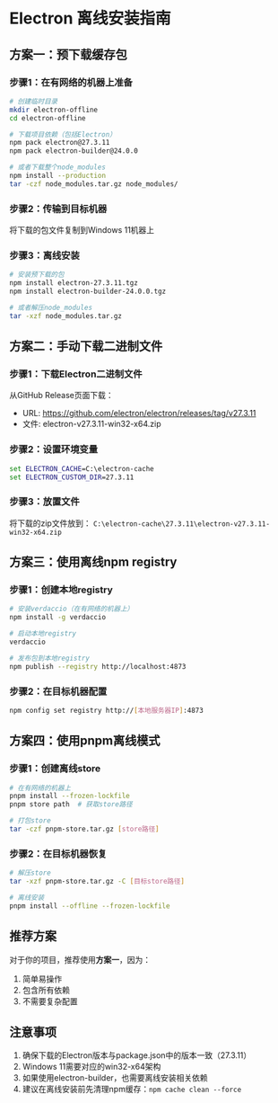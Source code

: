 # Electron 离线安装指南

## 方案一：预下载缓存包

### 步骤1：在有网络的机器上准备
```bash
# 创建临时目录
mkdir electron-offline
cd electron-offline

# 下载项目依赖（包括Electron）
npm pack electron@27.3.11
npm pack electron-builder@24.0.0

# 或者下载整个node_modules
npm install --production
tar -czf node_modules.tar.gz node_modules/
```

### 步骤2：传输到目标机器
将下载的包文件复制到Windows 11机器上

### 步骤3：离线安装
```bash
# 安装预下载的包
npm install electron-27.3.11.tgz
npm install electron-builder-24.0.0.tgz

# 或者解压node_modules
tar -xzf node_modules.tar.gz
```

## 方案二：手动下载二进制文件

### 步骤1：下载Electron二进制文件
从GitHub Release页面下载：
- URL: https://github.com/electron/electron/releases/tag/v27.3.11
- 文件: electron-v27.3.11-win32-x64.zip

### 步骤2：设置环境变量
```cmd
set ELECTRON_CACHE=C:\electron-cache
set ELECTRON_CUSTOM_DIR=27.3.11
```

### 步骤3：放置文件
将下载的zip文件放到：
`C:\electron-cache\27.3.11\electron-v27.3.11-win32-x64.zip`

## 方案三：使用离线npm registry

### 步骤1：创建本地registry
```bash
# 安装verdaccio（在有网络的机器上）
npm install -g verdaccio

# 启动本地registry
verdaccio

# 发布包到本地registry
npm publish --registry http://localhost:4873
```

### 步骤2：在目标机器配置
```bash
npm config set registry http://[本地服务器IP]:4873
```

## 方案四：使用pnpm离线模式

### 步骤1：创建离线store
```bash
# 在有网络的机器上
pnpm install --frozen-lockfile
pnpm store path  # 获取store路径

# 打包store
tar -czf pnpm-store.tar.gz [store路径]
```

### 步骤2：在目标机器恢复
```bash
# 解压store
tar -xzf pnpm-store.tar.gz -C [目标store路径]

# 离线安装
pnpm install --offline --frozen-lockfile
```

## 推荐方案

对于你的项目，推荐使用**方案一**，因为：
1. 简单易操作
2. 包含所有依赖
3. 不需要复杂配置

## 注意事项

1. 确保下载的Electron版本与package.json中的版本一致（27.3.11）
2. Windows 11需要对应的win32-x64架构
3. 如果使用electron-builder，也需要离线安装相关依赖
4. 建议在离线安装前先清理npm缓存：`npm cache clean --force`